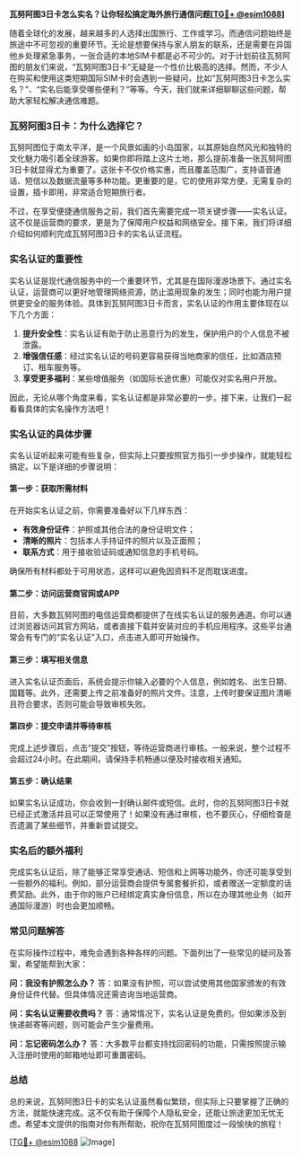 **瓦努阿图3日卡怎么实名？让你轻松搞定海外旅行通信问题[[TG💪+ @esim1088](https://t.me/s/esim1088)]**

随着全球化的发展，越来越多的人选择出国旅行、工作或学习。而通信问题始终是旅途中不可忽视的重要环节。无论是想要保持与家人朋友的联系，还是需要在异国他乡处理紧急事务，一张合适的本地SIM卡都是必不可少的。对于计划前往瓦努阿图的朋友们来说，“瓦努阿图3日卡”无疑是一个性价比极高的选择。然而，不少人在购买和使用这类短期国际SIM卡时会遇到一些疑问，比如“瓦努阿图3日卡怎么实名？”、“实名后能享受哪些便利？”等等。今天，我们就来详细聊聊这些问题，帮助大家轻松解决通信难题。

### 瓦努阿图3日卡：为什么选择它？

瓦努阿图位于南太平洋，是一个风景如画的小岛国家，以其原始自然风光和独特的文化魅力吸引着全球游客。如果你即将踏上这片土地，那么提前准备一张瓦努阿图3日卡就显得尤为重要了。这张卡不仅价格实惠，而且覆盖范围广，支持语音通话、短信以及数据流量等多种功能。更重要的是，它的使用非常方便，无需复杂的设置，插卡即用，非常适合短期旅行者。

不过，在享受便捷通信服务之前，我们首先需要完成一项关键步骤——实名认证。这不仅是运营商的要求，更是为了保障用户权益和网络安全。接下来，我们将详细介绍如何顺利完成瓦努阿图3日卡的实名认证流程。

### 实名认证的重要性

实名认证是现代通信服务中的一个重要环节，尤其是在国际漫游场景下。通过实名认证，运营商可以更好地管理网络资源，防止滥用现象的发生；同时也能为用户提供更安全的服务体验。具体到瓦努阿图3日卡而言，实名认证的作用主要体现在以下几个方面：

1. **提升安全性**：实名认证有助于防止恶意行为的发生，保护用户的个人信息不被泄露。
2. **增强信任感**：经过实名认证的号码更容易获得当地商家的信任，比如酒店预订、租车服务等。
3. **享受更多福利**：某些增值服务（如国际长途优惠）可能仅对实名用户开放。

因此，无论从哪个角度来看，实名认证都是非常必要的一步。接下来，让我们一起看看具体的实名操作方法吧！

### 实名认证的具体步骤

实名认证听起来可能有些复杂，但实际上只要按照官方指引一步步操作，就能轻松搞定。以下是详细的步骤说明：

#### 第一步：获取所需材料
在开始实名认证之前，你需要准备好以下几样东西：
- **有效身份证件**：护照或其他合法的身份证明文件；
- **清晰的照片**：包括本人手持证件的照片以及正面照；
- **联系方式**：用于接收验证码或通知信息的手机号码。

确保所有材料都处于可用状态，这样可以避免因资料不足而耽误进度。

#### 第二步：访问运营商官网或APP
目前，大多数瓦努阿图的电信运营商都提供了在线实名认证的服务通道。你可以通过浏览器访问其官方网站，或者直接下载并安装对应的手机应用程序。这些平台通常会有专门的“实名认证”入口，点击进入即可开始操作。

#### 第三步：填写相关信息
进入实名认证页面后，系统会提示你输入必要的个人信息，例如姓名、出生日期、国籍等。此外，还需要上传之前准备好的照片文件。注意，上传时要保证图片清晰且符合要求，否则可能会导致审核失败。

#### 第四步：提交申请并等待审核
完成上述步骤后，点击“提交”按钮，等待运营商进行审核。一般来说，整个过程不会超过24小时。在此期间，请保持手机畅通以便及时接收相关通知。

#### 第五步：确认结果
如果实名认证成功，你会收到一封确认邮件或短信。此时，你的瓦努阿图3日卡就已经正式激活并且可以正常使用了！如果没有通过审核，也不要灰心，仔细检查是否遗漏了某些细节，并重新尝试提交。

### 实名后的额外福利

完成实名认证后，除了能够正常享受通话、短信和上网等功能外，你还可能享受到一些额外的福利。例如，部分运营商会提供专属套餐折扣，或者赠送一定额度的话费奖励。此外，由于你的账户已经绑定真实身份信息，所以在办理其他业务（如开通国际漫游）时也会更加顺畅。

### 常见问题解答

在实际操作过程中，难免会遇到各种各样的问题。下面列出了一些常见的疑问及答案，希望能帮到大家：

**问：我没有护照怎么办？**
答：如果没有护照，可以尝试使用其他国家颁发的有效身份证件代替。但具体情况还需咨询当地运营商。

**问：实名认证需要收费吗？**
答：通常情况下，实名认证是免费的。但如果涉及到快递邮寄等问题，则可能会产生少量费用。

**问：忘记密码怎么办？**
答：大多数平台都支持找回密码的功能，只需按照提示输入注册时使用的邮箱地址即可重置密码。

### 总结

总的来说，瓦努阿图3日卡的实名认证虽然看似繁琐，但实际上只要掌握了正确的方法，就能快速完成。这不仅有助于保障个人隐私安全，还能让旅途更加无忧无虑。希望本文提供的指南对你有所帮助，祝你在瓦努阿图度过一段愉快的旅程！

[[TG💪+ @esim1088](https://t.me/s/esim1088) ![Image](https://i.postimg.cc/4NQfJmqS/Snipaste-2025-05-13-00-14-12.png)]
